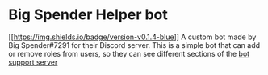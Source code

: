 # Big Spender Helper bot
[[https://img.shields.io/badge/version-v0.1.4-blue]]
A custom bot made by Big Spender#7291 for their Discord server.
This is a simple bot that can add or remove roles from users, so they can see different sections of the [bot support server](https://discord.gg/x7CyFRA5s6)
